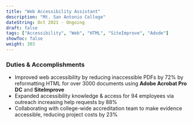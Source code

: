 ```yaml
---
title: "Web Accessibility Assistant"
description: "Mt. San Antonio College"
dateString: Oct 2021 - Ongoing
draft: false
tags: ["Accessibility", "Web", "HTML", "SiteImprove", "Adode"]
showToc: false
weight: 303
--- 
```


### Duties & Accomplishments

- Improved web accessibility by reducing inaccessible PDFs by 72% by reformatting HTML for over 3000 documents using **Adobe Acrobat Pro DC** and **SiteImprove**
- Expanded accessibility knowledge & access for 94 employees via outreach increasing help requests by 88%
- Collaborating with college-wide accreditation team to make evidence accessible, reducing project costs by 23%
